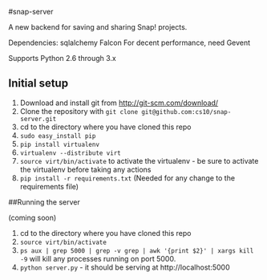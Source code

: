 #snap-server

A new backend for saving and sharing Snap! projects.

Dependencies:
sqlalchemy
Falcon
For decent performance, need Gevent

Supports Python 2.6 through 3.x


## Initial setup
1. Download and install git from http://git-scm.com/download/
2. Clone the repository with `git clone git@github.com:cs10/snap-server.git`
3. cd to the directory where you have cloned this repo
3. `sudo easy_install pip`
4. `pip install virtualenv`
5. `virtualenv --distribute virt`
6. `source virt/bin/activate` to activate the virtualenv - be sure to activate the virtualenv before taking any actions
7. `pip install -r requirements.txt` (Needed for any change to the requirements file)

##Running the server

(coming soon)
1. cd to the directory where you have cloned this repo
2. `source virt/bin/activate`
3. `ps aux | grep 5000 | grep -v grep | awk '{print $2}' | xargs kill -9` will kill any processes running on port 5000.
4. `python server.py` - it should be serving at http://localhost:5000
